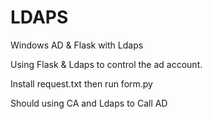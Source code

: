 # LDAPS
Windows AD & Flask with Ldaps

Using Flask & Ldaps to control the ad account.

Install request.txt then run form.py

Should using CA and Ldaps to Call AD
